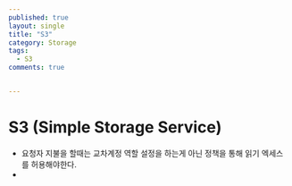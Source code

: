 ```yaml
---
published: true
layout: single
title: "S3"
category: Storage
tags:
  - S3
comments: true


---
```


# S3 (Simple Storage Service)

- 요청자 지불을 할때는 교차계정 역할 설정을 하는게 아닌 정책을 통해 읽기 엑세스를 허용해야한다.
- 

